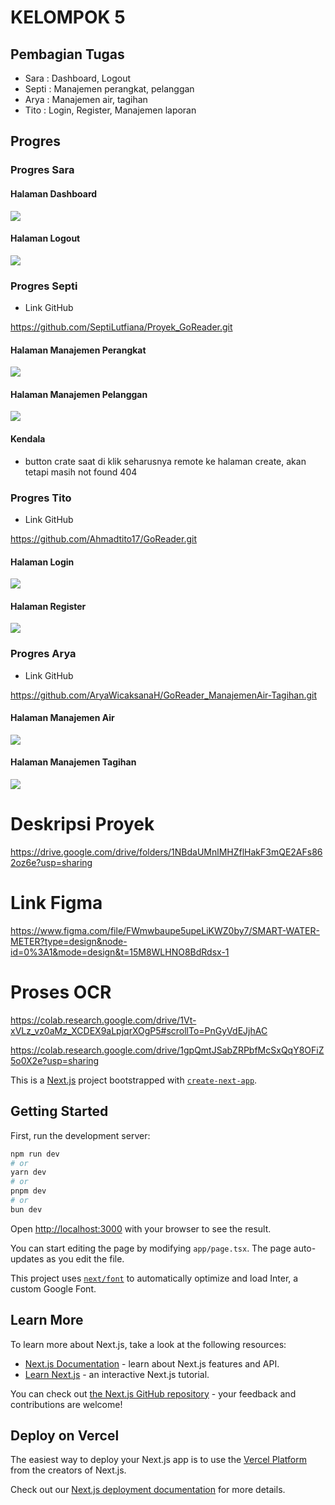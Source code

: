 # KELOMPOK 5
## Pembagian Tugas
- Sara : Dashboard, Logout
- Septi : Manajemen perangkat, pelanggan
- Arya : Manajemen air, tagihan
- Tito : Login, Register, Manajemen laporan

## Progres 
### Progres Sara
#### Halaman Dashboard

![](./src/app/hasil-screnshot/das.png)

#### Halaman Logout

![](./src/app/hasil-screnshot/logout.png)

### Progres Septi 

- Link GitHub

https://github.com/SeptiLutfiana/Proyek_GoReader.git


#### Halaman Manajemen Perangkat

![](./src/app/hasil-screnshot/Manajemen_Perangkat.PNG)

#### Halaman Manajemen Pelanggan

![](./src/app/hasil-screnshot/Manajemen_Pelanggan.PNG)

#### Kendala

- button crate saat di klik seharusnya remote ke halaman create, akan tetapi masih not found 404

### Progres Tito

- Link GitHub

https://github.com/Ahmadtito17/GoReader.git


#### Halaman Login

![](./src/app/hasil-screnshot/Login.png)

#### Halaman Register

![](./src/app/hasil-screnshot/Register.png)

### Progres Arya

- Link GitHub

https://github.com/AryaWicaksanaH/GoReader_ManajemenAir-Tagihan.git


#### Halaman Manajemen Air

![](./src/app/hasil-screnshot/Manage_Air.png)

#### Halaman Manajemen Tagihan

![](./src/app/hasil-screnshot/Manage_Tagih.png)

# Deskripsi Proyek 

https://drive.google.com/drive/folders/1NBdaUMnlMHZflHakF3mQE2AFs862oz6e?usp=sharing

# Link Figma

https://www.figma.com/file/FWmwbaupe5upeLiKWZ0by7/SMART-WATER-METER?type=design&node-id=0%3A1&mode=design&t=15M8WLHNO8BdRdsx-1


# Proses OCR
https://colab.research.google.com/drive/1Vt-xVLz_vz0aMz_XCDEX9aLpjqrXOgP5#scrollTo=PnGyVdEJjhAC

https://colab.research.google.com/drive/1gpQmtJSabZRPbfMcSxQqY8OFiZ5o0X2e?usp=sharing



This is a [Next.js](https://nextjs.org/) project bootstrapped with [`create-next-app`](https://github.com/vercel/next.js/tree/canary/packages/create-next-app).

## Getting Started

First, run the development server:

```bash
npm run dev
# or
yarn dev
# or
pnpm dev
# or
bun dev
```

Open [http://localhost:3000](http://localhost:3000) with your browser to see the result.

You can start editing the page by modifying `app/page.tsx`. The page auto-updates as you edit the file.

This project uses [`next/font`](https://nextjs.org/docs/basic-features/font-optimization) to automatically optimize and load Inter, a custom Google Font.

## Learn More

To learn more about Next.js, take a look at the following resources:

- [Next.js Documentation](https://nextjs.org/docs) - learn about Next.js features and API.
- [Learn Next.js](https://nextjs.org/learn) - an interactive Next.js tutorial.

You can check out [the Next.js GitHub repository](https://github.com/vercel/next.js/) - your feedback and contributions are welcome!

## Deploy on Vercel

The easiest way to deploy your Next.js app is to use the [Vercel Platform](https://vercel.com/new?utm_medium=default-template&filter=next.js&utm_source=create-next-app&utm_campaign=create-next-app-readme) from the creators of Next.js.

Check out our [Next.js deployment documentation](https://nextjs.org/docs/deployment) for more details.
